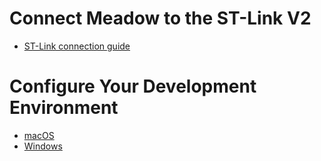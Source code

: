  # Connect Meadow to the ST-Link V2

 * [ST-Link connection guide](stlink/index.html)

# Configure Your Development Environment

 * [macOS](macos/index.html)
 * [Windows](Windows/index.html)
